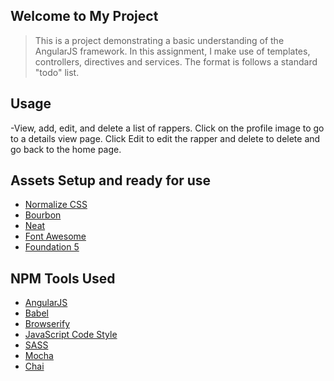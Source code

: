 ## Welcome to My Project

> This is a project demonstrating a basic understanding of the AngularJS framework. In this assignment, I make use of templates, controllers, directives and services. The format is follows a standard "todo" list.

## Usage

-View, add, edit, and delete a list of rappers. 
Click on the profile image to go to a details view page.
Click Edit to edit the rapper and delete to delete and go back to the home page.


## Assets Setup and ready for use

- [Normalize CSS](https://necolas.github.io/normalize.css/)
- [Bourbon](http://bourbon.io/)
- [Neat](http://neat.bourbon.io/)
- [Font Awesome](https://fortawesome.github.io/Font-Awesome/)
- [Foundation 5](http://foundation.zurb.com/)


## NPM Tools Used
- [AngularJS](angularjs.org)
- [Babel](https://babeljs.io/)
- [Browserify](http://browserify.org/)
- [JavaScript Code Style](http://jscs.info/)
- [SASS](http://sass-lang.com/)
- [Mocha](https://mochajs.org/)
- [Chai](http://chaijs.com/)
